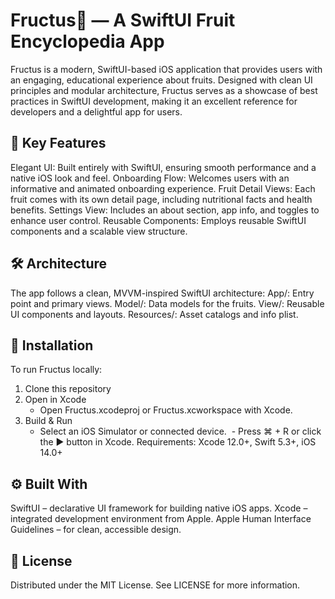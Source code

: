 # Fructus🍎 — A SwiftUI Fruit Encyclopedia App

Fructus is a modern, SwiftUI-based iOS application that provides users with an engaging, educational experience about fruits. Designed with clean UI principles and modular architecture, Fructus serves as a showcase of best practices in SwiftUI development, making it an excellent reference for developers and a delightful app for users.

## 📌 Key Features
Elegant UI: Built entirely with SwiftUI, ensuring smooth performance and a native iOS look and feel.
Onboarding Flow: Welcomes users with an informative and animated onboarding experience.
Fruit Detail Views: Each fruit comes with its own detail page, including nutritional facts and health benefits.
Settings View: Includes an about section, app info, and toggles to enhance user control.
Reusable Components: Employs reusable SwiftUI components and a scalable view structure.

## 🛠️ Architecture
The app follows a clean, MVVM-inspired SwiftUI architecture:
App/: Entry point and primary views.
Model/: Data models for the fruits.
View/: Reusable UI components and layouts.
Resources/: Asset catalogs and info plist.

## 📲 Installation
To run Fructus locally:
1. Clone this repository
2. Open in Xcode
   - Open Fructus.xcodeproj or Fructus.xcworkspace with Xcode.
3. Build & Run
   - Select an iOS Simulator or connected device.    - Press ⌘ + R or click the ▶️ button in Xcode.
Requirements: Xcode 12.0+, Swift 5.3+, iOS 14.0+

## ⚙️ Built With
SwiftUI – declarative UI framework for building native iOS apps.
Xcode – integrated development environment from Apple.
Apple Human Interface Guidelines – for clean, accessible design.

## 📜 License
Distributed under the MIT License. See LICENSE for more information.
